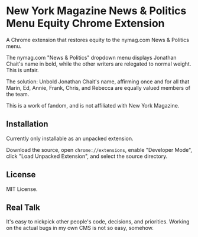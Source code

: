 # New York Magazine News & Politics Menu Equity Chrome Extension

A Chrome extension that restores equity to the nymag.com News & Politics menu.

The nymag.com "News & Politics" dropdown menu displays Jonathan Chait's name
in bold, while the other writers are relegated to normal weight. This is
unfair.

The solution: Unbold Jonathan Chait's name, affirming once and for all that
Marin, Ed, Annie, Frank, Chris, and Rebecca are equally valued members of the
team.

This is a work of fandom, and is not affiliated with New York Magazine.

## Installation

Currently only installable as an unpacked extension.

Download the source, open `chrome://extensions`, enable "Developer Mode",
click "Load Unpacked Extension", and select the source directory.

## License

MIT License.

## Real Talk

It's easy to nickpick other people's code, decisions, and priorities. Working
on the actual bugs in my own CMS is not so easy, somehow.